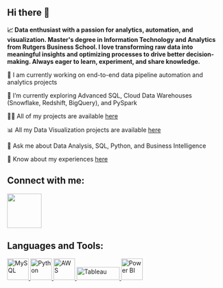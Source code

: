 ## Hi there 👋

**📈 Data enthusiast with a passion for analytics, automation, and visualization. Master's degree in Information Technology and Analytics from Rutgers Business School. I love transforming raw data into meaningful insights and optimizing processes to drive better decision-making. Always eager to learn, experiment, and share knowledge.**

🔭 I am currently working on end-to-end data pipeline automation and analytics projects

🌱 I’m currently exploring Advanced SQL, Cloud Data Warehouses (Snowflake, Redshift, BigQuery), and PySpark

👨‍💻 All of my projects are available [here](https://github.com/grishma-patil?tab=repositories)

📊 All my Data Visualization projects are available [here](https://public.tableau.com/app/profile/grishma.patil/vizzes)

💬 Ask me about Data Analysis, SQL, Python, and Business Intelligence

📄 Know about my experiences [here](https://www.linkedin.com/in/grishmapatil/)

## Connect with me:
<p align="left">
  <a href="https://www.linkedin.com/in/grishmapatil/" target="_blank">
    <img src="https://upload.wikimedia.org/wikipedia/commons/c/ca/LinkedIn_logo_initials.png" width="80" />
  </a>
</p>

## Languages and Tools:
<p align="left">
  <a href="https://www.mysql.com/" target="_blank"> 
    <img src="https://cdn.jsdelivr.net/gh/devicons/devicon/icons/mysql/mysql-original-wordmark.svg" alt="MySQL" width="50" height="50"/> 
  </a> 
  <a href="https://www.python.org/" target="_blank"> 
    <img src="https://cdn.jsdelivr.net/gh/devicons/devicon/icons/python/python-original.svg" alt="Python" width="50" height="50"/> 
  </a>
  <a href="https://aws.amazon.com/" target="_blank"> 
    <img src="https://upload.wikimedia.org/wikipedia/commons/9/93/Amazon_Web_Services_Logo.svg" alt="AWS" width="50" height="50"/> 
  </a> 
  <a href="https://www.tableau.com/" target="_blank"> 
    <img src="https://upload.wikimedia.org/wikipedia/commons/4/4b/Tableau_Logo.png" alt="Tableau" width="100" height="30"/> 
  </a> 
  <a href="https://powerbi.microsoft.com/" target="_blank"> 
    <img src="https://upload.wikimedia.org/wikipedia/commons/c/cf/Power_BI_logo.svg" alt="Power BI" width="50" height="50"/> 
  </a>
</p>

